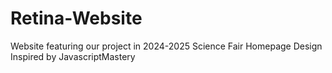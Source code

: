 # Retina-Website
Website featuring our project in 2024-2025 Science Fair
Homepage Design Inspired by JavascriptMastery
